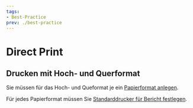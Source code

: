```yaml
---
tags:
- Best-Practice
prev: ./best-practice
---
```


# Direct Print

## Drucken mit Hoch- und Querformat

Sie müssen für das Hoch- und Queformat je ein [Papierformat anlegen](Printnode%20Base.md#Papierformat%20anlegen).

Für jedes Papierformat müssen Sie [Standarddrucker für Bericht festlegen](Printnode%20Base.md#Standarddrucker%20für%20Bericht%20festlegen).